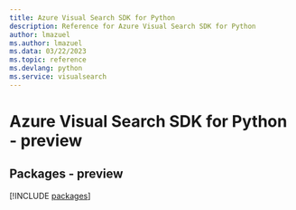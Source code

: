 ```yaml
---
title: Azure Visual Search SDK for Python
description: Reference for Azure Visual Search SDK for Python
author: lmazuel
ms.author: lmazuel
ms.data: 03/22/2023
ms.topic: reference
ms.devlang: python
ms.service: visualsearch
---
```

# Azure Visual Search SDK for Python - preview
## Packages - preview
[!INCLUDE [packages](visual-search-index.md)]